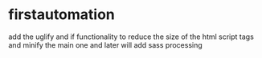 # firstautomation
add the uglify and if functionality to reduce the size of the html script tags and minify the main one and later will add  sass  processing 
